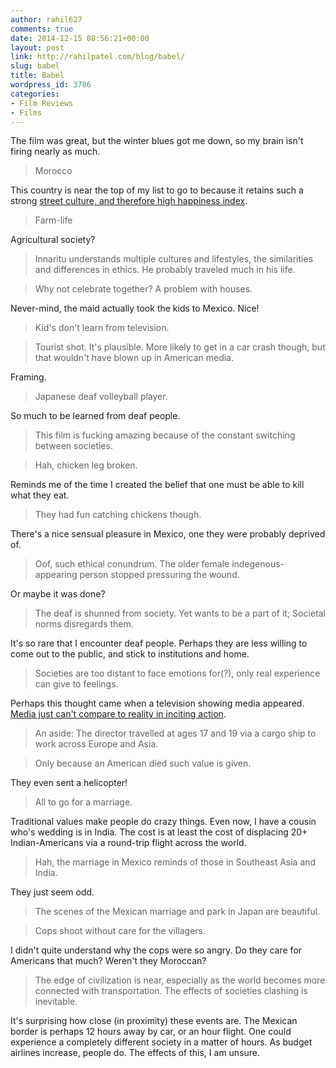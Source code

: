 ```yaml
---
author: rahil627
comments: true
date: 2014-12-15 08:56:21+00:00
layout: post
link: http://rahilpatel.com/blog/babel/
slug: babel
title: Babel
wordpress_id: 3786
categories:
- Film Reviews
- Films
---
```


The film was great, but the winter blues got me down, so my brain isn't firing nearly as much.



<blockquote>Morocco</blockquote>


This country is near the top of my list to go to because it retains such a strong [street culture, and therefore high happiness index](http://www.rahilpatel.com/blog/happiness-and-public-spaces).



<blockquote>Farm-life</blockquote>


Agricultural society?



<blockquote>Innaritu understands multiple cultures and lifestyles, the similarities and differences in ethics. He probably traveled much in his life.</blockquote>





<blockquote>Why not celebrate together? A problem with houses.</blockquote>


Never-mind, the maid actually took the kids to Mexico. Nice!



<blockquote>Kid's don't learn from television.</blockquote>





<blockquote>Tourist shot. It's plausible. More likely to get in a car crash though, but that wouldn't have blown up in American media.</blockquote>


Framing.



<blockquote>Japanese deaf volleyball player.</blockquote>


So much to be learned from deaf people.



<blockquote>This film is fucking amazing because of the constant switching between societies.</blockquote>





<blockquote>Hah, chicken leg broken.</blockquote>


Reminds me of the time I created the belief that one must be able to kill what they eat.



<blockquote>They had fun catching chickens though.</blockquote>


There's a nice sensual pleasure in Mexico, one they were probably deprived of.



<blockquote>Oof, such ethical conundrum. The older female indegenous-appearing person stopped pressuring the wound.</blockquote>


Or maybe it was done?



<blockquote>The deaf is shunned from society. Yet wants to be a part of it; Societal norms disregards them.</blockquote>


It's so rare that I encounter deaf people. Perhaps they are less willing to come out to the public, and stick to institutions and home.



<blockquote>Societies are too distant to face emotions for(?), only real experience can give to feelings.</blockquote>


Perhaps this thought came when a television showing media appeared. [Media just can't compare to reality in inciting action](http://www.rahilpatel.com/blog/experience-and-action).



<blockquote>An aside: The director travelled at ages 17 and 19 via a cargo ship to work across Europe and Asia.</blockquote>





<blockquote>Only because an American died such value is given.</blockquote>


They even sent a helicopter!



<blockquote>All to go for a marriage.</blockquote>


Traditional values make people do crazy things. Even now, I have a cousin who's wedding is in India. The cost is at least the cost of displacing 20+ Indian-Americans via a round-trip flight across the world.



<blockquote>Hah, the marriage in Mexico reminds of those in Southeast Asia and India.</blockquote>


They just seem odd.



<blockquote>The scenes of the Mexican marriage and park in Japan are beautiful.</blockquote>





<blockquote>Cops shoot without care for the villagers.</blockquote>


I didn't quite understand why the cops were so angry. Do they care for Americans that much? Weren't they Moroccan?



<blockquote>The edge of civilization is near, especially as the world becomes more connected with transportation. The effects of societies clashing is inevitable.</blockquote>


It's surprising how close (in proximity) these events are. The Mexican border is perhaps 12 hours away by car, or an hour flight. One could experience a completely different society in a matter of hours. As budget airlines increase, people do. The effects of this, I am unsure.
